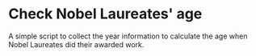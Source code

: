 # Check Nobel Laureates' age

A simple script to collect the year information to calculate the age when Nobel Laureates did their awarded work.